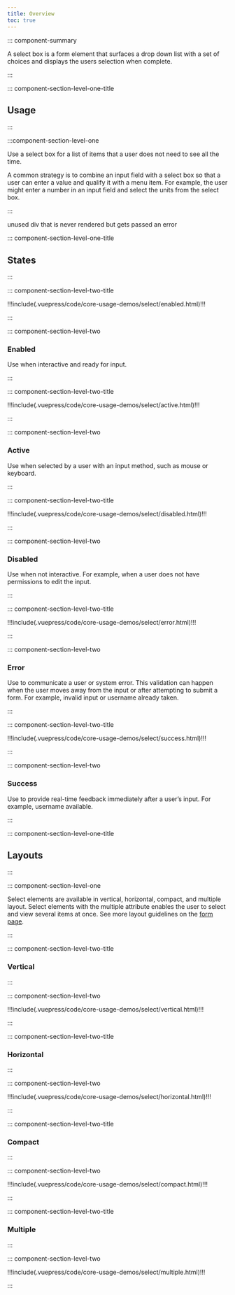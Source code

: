 ```yaml
---
title: Overview
toc: true
---
```


::: component-summary

A select box is a form element that surfaces a drop down list with a set of choices and displays the users selection when complete.

:::

::: component-section-level-one-title

## Usage

:::

:::component-section-level-one

Use a select box for a list of items that a user does not need to see all the time.

A common strategy is to combine an input field with a select box so that a user can enter a value and qualify it with a menu item. For example, the user might enter a number in an input field and select the units from the select box.

:::

<doc-pinbox-vs>
  <div>unused div that is never rendered but gets passed an error</div>
  <template #left>
  Select presents a list of options that the user can choose from and apply to an input field.

  </template>
  <template #right>
  Dropdown presents a list of options that take an immediate action or navigate the user outside of the current context.

  </template>
</doc-pinbox-vs>

::: component-section-level-one-title

## States

:::

<div class="component-section-horizontal">

::: component-section-level-two-title

<div>
!!!include(.vuepress/code/core-usage-demos/select/enabled.html)!!!
</div>

:::

::: component-section-level-two

### Enabled

Use when interactive and ready for input.

:::

</div>

<div class="component-section-horizontal">

::: component-section-level-two-title

<div>
!!!include(.vuepress/code/core-usage-demos/select/active.html)!!!
</div>

:::

::: component-section-level-two

### Active

Use when selected by a user with an input method, such as mouse or keyboard.

:::

</div>

<div class="component-section-horizontal">

::: component-section-level-two-title

<div>
!!!include(.vuepress/code/core-usage-demos/select/disabled.html)!!!
</div>

:::

::: component-section-level-two

### Disabled

Use when not interactive. For example, when a user does not have permissions to edit the input.

:::

</div>

<div class="component-section-horizontal">

::: component-section-level-two-title

<div>
!!!include(.vuepress/code/core-usage-demos/select/error.html)!!!
</div>

:::

::: component-section-level-two

### Error

Use to communicate a user or system error. This validation can happen when the user moves away from the input or after attempting to submit a form. For example, invalid input or username already taken.

:::

</div>

<div class="component-section-horizontal">

::: component-section-level-two-title

<div>
!!!include(.vuepress/code/core-usage-demos/select/success.html)!!!
</div>

:::

::: component-section-level-two

### Success

Use to provide real-time feedback immediately after a user’s input. For example, username available.

:::

</div>

::: component-section-level-one-title

## Layouts

:::

::: component-section-level-one

Select elements are available in vertical, horizontal, compact, and multiple layout. Select elements with the multiple attribute enables the user to select and view several items at once. See more layout guidelines on the [form page](/core-components/form/).

:::

<div class="component-section-horizontal">

::: component-section-level-two-title

### Vertical

:::

::: component-section-level-two

<div>
!!!include(.vuepress/code/core-usage-demos/select/vertical.html)!!!
</div>

:::

</div>

<div class="component-section-horizontal">

::: component-section-level-two-title

### Horizontal

:::

::: component-section-level-two

<div>
!!!include(.vuepress/code/core-usage-demos/select/horizontal.html)!!!
</div>

:::

</div>

<div class="component-section-horizontal">

::: component-section-level-two-title

### Compact

:::

::: component-section-level-two

<div>
!!!include(.vuepress/code/core-usage-demos/select/compact.html)!!!
</div>

:::

</div>

<div class="component-section-horizontal">

::: component-section-level-two-title

### Multiple

:::

::: component-section-level-two

<div>
!!!include(.vuepress/code/core-usage-demos/select/multiple.html)!!!
</div>

:::

</div>
